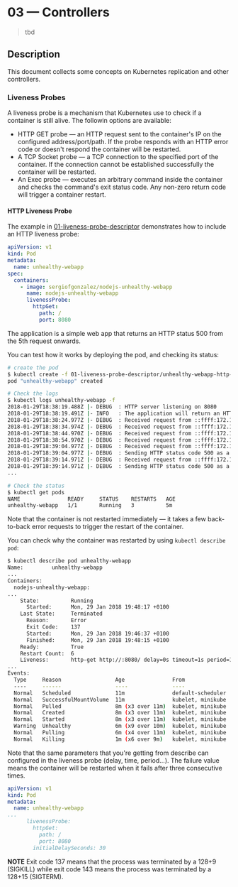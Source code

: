 # 03 &mdash; Controllers
> tbd

## Description
This document collects some concepts on Kubernetes replication and other controllers.

### Liveness Probes
A liveness probe is a mechanism that Kubernetes use to check if a container is still alive. The followin options are available:

+ HTTP GET probe &mdash; an HTTP request sent to the container's IP  on the configured address/port/path. If the probe responds with an HTTP error code or doesn't respond the container will be restarted.
+ A TCP Socket probe &mdash; a TCP connection to the specified port of the container. If the connection cannot be established successfully the container will be restarted.
+ An Exec probe &mdash; executes an arbitrary command inside the container and checks the command's exit status code. Any non-zero return code will trigger a container restart.

#### HTTP Liveness Probe
The example in [01-liveness-probe-descriptor](./liveness-probe-descriptor/unhealthy-webapp-http-probe.yml) demonstrates how to include an HTTP liveness probe:
```yaml
apiVersion: v1
kind: Pod
metadata:
  name: unhealthy-webapp
spec:
  containers:
    - image: sergiofgonzalez/nodejs-unhealthy-webapp
      name: nodejs-unhealthy-webapp
      livenessProbe:
        httpGet:
          path: /
          port: 8080
```

The application is a simple web app that returns an HTTP status 500 from the 5th request onwards.

You can test how it works by deploying the pod, and checking its status:
```bash
# create the pod
$ kubectl create -f 01-liveness-probe-descriptor/unhealthy-webapp-http-probe.yml
pod "unhealthy-webapp" created

# Check the logs
$ kubectl logs unhealthy-webapp -f
2018-01-29T18:38:19.488Z |- DEBUG  : HTTP server listening on 8080
2018-01-29T18:38:19.491Z |- INFO   : The application will return an HTTP status code 500 every 5th request!!!
2018-01-29T18:38:24.977Z |- DEBUG  : Received request from ::ffff:172.17.0.1: request # 1
2018-01-29T18:38:34.974Z |- DEBUG  : Received request from ::ffff:172.17.0.1: request # 2
2018-01-29T18:38:44.970Z |- DEBUG  : Received request from ::ffff:172.17.0.1: request # 3
2018-01-29T18:38:54.970Z |- DEBUG  : Received request from ::ffff:172.17.0.1: request # 4
2018-01-29T18:39:04.977Z |- DEBUG  : Received request from ::ffff:172.17.0.1: request # 5
2018-01-29T18:39:04.977Z |- DEBUG  : Sending HTTP status code 500 as a response: request # 6
2018-01-29T18:39:14.971Z |- DEBUG  : Received request from ::ffff:172.17.0.1: request # 7
2018-01-29T18:39:14.971Z |- DEBUG  : Sending HTTP status code 500 as a response: request # 8
...

# Check the status
$ kubectl get pods
NAME               READY     STATUS    RESTARTS   AGE
unhealthy-webapp   1/1       Running   3          5m
```

Note that the container is not restarted immediately &mdash; it takes a few back-to-back error requests to trigger the restart of the container.

You can check why the container was restarted by using `kubectl describe pod`:
```bash
$ kubectl describe pod unhealthy-webapp
Name:         unhealthy-webapp
...
Containers:
  nodejs-unhealthy-webapp:
...
    State:          Running
      Started:      Mon, 29 Jan 2018 19:48:17 +0100
    Last State:     Terminated
      Reason:       Error
      Exit Code:    137
      Started:      Mon, 29 Jan 2018 19:46:37 +0100
      Finished:     Mon, 29 Jan 2018 19:48:15 +0100
    Ready:          True
    Restart Count:  6
    Liveness:       http-get http://:8080/ delay=0s timeout=1s period=10s #success=1 #failure=3
...
Events:
  Type     Reason                 Age               From               Message
  ----     ------                 ----              ----               -------
  Normal   Scheduled              11m               default-scheduler  Successfully assigned unhealthy-webappto minikube
  Normal   SuccessfulMountVolume  11m               kubelet, minikube  MountVolume.SetUp succeeded for volume"default-token-sg6kd"
  Normal   Pulled                 8m (x3 over 11m)  kubelet, minikube  Successfully pulled image "sergiofgonzalez/nodejs-unhealthy-webapp"
  Normal   Created                8m (x3 over 11m)  kubelet, minikube  Created container
  Normal   Started                8m (x3 over 11m)  kubelet, minikube  Started container
  Warning  Unhealthy              6m (x9 over 10m)  kubelet, minikube  Liveness probe failed: HTTP probe failed with statuscode: 500
  Normal   Pulling                6m (x4 over 11m)  kubelet, minikube  pulling image "sergiofgonzalez/nodejs-unhealthy-webapp"
  Normal   Killing                1m (x6 over 9m)   kubelet, minikube  Killing container with id docker://nodejs-unhealthy-webapp:Container failed liveness probe.. Container will be killed and recreated.
```

Note that the same parameters that you're getting from describe can configured in the liveness probe (delay, time, period...). The failure value means the container will be restarted when it fails after three consecutive times.

```yaml
apiVersion: v1
kind: Pod
metadata:
  name: unhealthy-webapp
...
      livenessProbe:
        httpGet:
          path: /
          port: 8080
        initialDelaySeconds: 30
```

**NOTE**
Exit code 137 means that the process was terminated by a 128+9 (SIGKILL) while exit code 143 means the process was terminated by a 128+15 (SIGTERM).